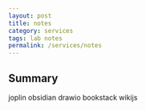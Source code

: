 ```yaml
---
layout: post
title: notes
category: services
tags: lab notes
permalink: /services/notes
---
```


## Summary

joplin
obsidian
drawio
bookstack
wikijs
